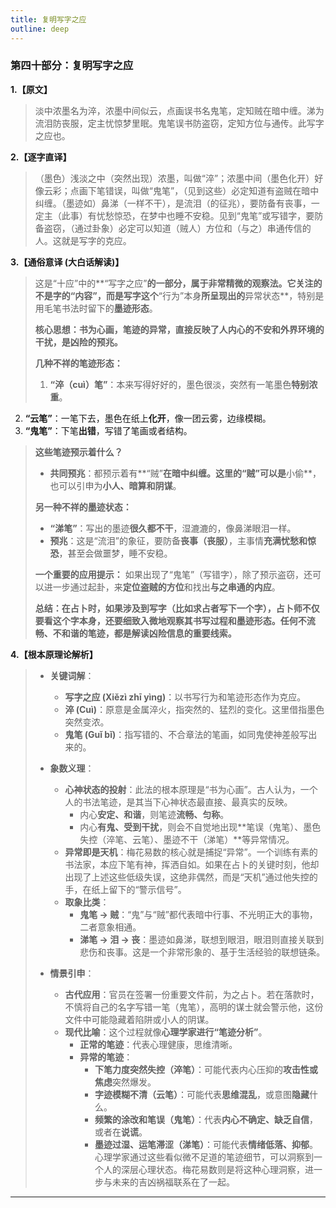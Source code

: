 ```yaml
---
title: 复明写字之应
outline: deep
---
```

  
### **第四十部分：复明写字之应**

**1.【原文】**
> 淡中浓墨名为淬，浓墨中间似云，点画误书名鬼笔，定知贼在暗中缠。涕为流泪防丧服，定主忧惊梦里眠。鬼笔误书防盗窃，定知方位与通传。此写字之应也。

**2.【逐字直译】**
> （墨色）浅淡之中（突然出现）浓墨，叫做“淬”；浓墨中间（墨色化开）好像云彩；点画下笔错误，叫做“鬼笔”，（见到这些）必定知道有盗贼在暗中纠缠。（墨迹如）鼻涕（一样不干），是流泪（的征兆），要防备有丧事，一定主（此事）有忧愁惊恐，在梦中也睡不安稳。见到“鬼笔”或写错字，要防备盗窃，（通过卦象）必定可以知道（贼人）方位和（与之）串通传信的人。这就是写字的克应。

**3.【通俗意译 (大白话解读)】**
> 这是“十应”中的**“写字之应”**的一部分，属于非常精微的观察法。它关注的不是字的“内容”，而是写字这个**“行为”本身**所呈现出的**异常状态**，特别是用毛笔书法时留下的**墨迹形态**。
> 
> **核心思想：书为心画，笔迹的异常，直接反映了人内心的不安和外界环境的干扰，是凶险的预兆。**
> 
> **几种不祥的笔迹形态：**
> 
> 1.  **“淬（cuì）笔”**：本来写得好好的，墨色很淡，突然有一笔墨色**特别浓重**。
2.  **“云笔”**：一笔下去，墨色在纸上**化开**，像一团云雾，边缘模糊。
3.  **“鬼笔”**：下笔**出错**，写错了笔画或者结构。
> 
> **这些笔迹预示着什么？**
> *   **共同预兆**：都预示着有**“贼”**在暗中纠缠。这里的“贼”可以是**小偷**，也可以引申为**小人、暗算和阴谋**。
> 
> **另一种不祥的墨迹状态：**
> 
> *   **“涕笔”**：写出的墨迹**很久都不干**，湿漉漉的，像鼻涕眼泪一样。
> *   **预兆**：这是“流泪”的象征，要防备**丧事（丧服）**，主事情**充满忧愁和惊恐**，甚至会做噩梦，睡不安稳。
> 
> **一个重要的应用提示：**
> 如果出现了“鬼笔”（写错字），除了预示盗窃，还可以进一步通过起卦，来**定位盗贼的方位**和找出**与之串通的内应**。
> 
> **总结：在占卜时，如果涉及到写字（比如求占者写下一个字），占卜师不仅要看这个字本身，还要细致入微地观察其书写过程和墨迹形态。任何不流畅、不和谐的笔迹，都是解读凶险信息的重要线索。**

**4.【根本原理论解析】**
> *   **关键词解**：
>     *   **写字之应 (Xiězì zhī yìng)**：以书写行为和笔迹形态作为克应。
>     *   **淬 (Cuì)**：原意是金属淬火，指突然的、猛烈的变化。这里借指墨色突然变浓。
>     *   **鬼笔 (Guǐ bǐ)**：指写错的、不合章法的笔画，如同鬼使神差般写出来的。
> 
> *   **象数义理**：
>     *   **心神状态的投射**：此法的根本原理是“书为心画”。古人认为，一个人的书法笔迹，是其当下心神状态最直接、最真实的反映。
>         *   内心**安定、和谐**，则笔迹**流畅、匀称**。
>         *   内心**有鬼、受到干扰**，则会不自觉地出现**笔误（鬼笔）、墨色失控（淬笔、云笔）、墨迹不干（涕笔）**等异常情况。
>     *   **异常即是天机**：梅花易数的核心就是捕捉“异常”。一个训练有素的书法家，本应下笔有神，挥洒自如。如果在占卜的关键时刻，他却出现了上述这些低级失误，这绝非偶然，而是“天机”通过他失控的手，在纸上留下的“警示信号”。
>     *   **取象比类**：
>         *   **鬼笔 -> 贼**：“鬼”与“贼”都代表暗中行事、不光明正大的事物，二者意象相通。
>         *   **涕笔 -> 泪 -> 丧**：墨迹如鼻涕，联想到眼泪，眼泪则直接关联到悲伤和丧事。这是一个非常形象的、基于生活经验的联想链条。
> 
> *   **情景引申**：
>     *   **古代应用**：官员在签署一份重要文件前，为之占卜。若在落款时，不慎将自己的名字写错一笔（鬼笔），高明的谋士就会警示他，这份文件中可能隐藏着陷阱或小人的阴谋。
>     *   **现代比喻**：这个过程就像**心理学家进行“笔迹分析”**。
>         *   **正常的笔迹**：代表心理健康，思维清晰。
>         *   **异常的笔迹**：
>             *   **下笔力度突然失控（淬笔）**：可能代表内心压抑的**攻击性或焦虑**突然爆发。
>             *   **字迹模糊不清（云笔）**：可能代表**思维混乱**，或意图**隐藏**什么。
>             *   **频繁的涂改和笔误（鬼笔）**：代表**内心不确定、缺乏自信**，或者在**说谎**。
>             *   **墨迹过湿、运笔滞涩（涕笔）**：可能代表**情绪低落、抑郁**。
>             心理学家通过这些看似微不足道的笔迹细节，可以洞察到一个人的深层心理状态。梅花易数则是将这种心理洞察，进一步与未来的吉凶祸福联系在了一起。

---
